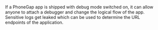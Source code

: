 
If a PhoneGap app is shipped with debug mode switched on, it can allow anyone
to attach a debugger and change the logical flow of the app. Sensitive logs get
leaked which can be used to determine the URL endpoints of the application.
